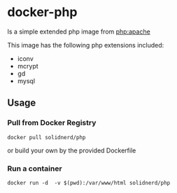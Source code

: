 # docker-php
Is a simple extended php image from [php:apache](https://github.com/docker-library/php/blob/63835823986369ab5982cc6ea1345a962fda5b4a/5.6/apache/Dockerfile)

This image has the following php extensions included:
 - iconv
 - mcrypt
 - gd
 - mysql

## Usage
### Pull from Docker Registry
```
docker pull solidnerd/php
```
or build your own by the provided Dockerfile

### Run a container
```
docker run -d  -v $(pwd):/var/www/html solidnerd/php
```
